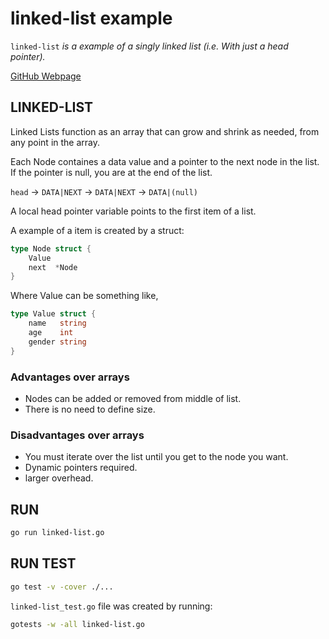 # linked-list example

`linked-list` _is a example of a singly linked list (i.e. With just a head pointer)._

[GitHub Webpage](https://jeffdecola.github.io/my-go-examples/)

## LINKED-LIST

Linked Lists function as an array that can grow and shrink as needed,
from any point in the array.

Each Node containes a data value and a pointer to the next node in the list.
If the pointer is null, you are at the end of the list.

`head` -> `DATA|NEXT` -> `DATA|NEXT` -> `DATA|(null)`

A local head pointer variable points to the first item of a list.

A example of a item is created by a struct:

```go
type Node struct {
    Value
    next  *Node
}
```

Where Value can be something like,

```go
type Value struct {
    name   string
    age    int
    gender string
}
```

### Advantages over arrays

* Nodes can be added or removed from middle of list.
* There is no need to define size.

### Disadvantages over arrays

* You must iterate over the list until you get to the node you want.
* Dynamic pointers required.
* larger overhead.

## RUN

```bash
go run linked-list.go
```

## RUN TEST

```bash
go test -v -cover ./...
```

`linked-list_test.go` file was created by running:

```bash
gotests -w -all linked-list.go
```